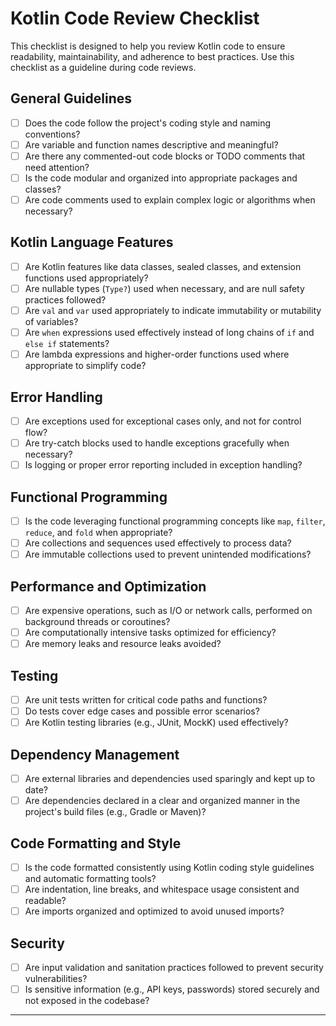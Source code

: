 # Kotlin Code Review Checklist

This checklist is designed to help you review Kotlin code to ensure readability, maintainability, and adherence to best practices. Use this checklist as a guideline during code reviews.

## General Guidelines

- [ ] Does the code follow the project's coding style and naming conventions?
- [ ] Are variable and function names descriptive and meaningful?
- [ ] Are there any commented-out code blocks or TODO comments that need attention?
- [ ] Is the code modular and organized into appropriate packages and classes?
- [ ] Are code comments used to explain complex logic or algorithms when necessary?

## Kotlin Language Features

- [ ] Are Kotlin features like data classes, sealed classes, and extension functions used appropriately?
- [ ] Are nullable types (`Type?`) used when necessary, and are null safety practices followed?
- [ ] Are `val` and `var` used appropriately to indicate immutability or mutability of variables?
- [ ] Are `when` expressions used effectively instead of long chains of `if` and `else if` statements?
- [ ] Are lambda expressions and higher-order functions used where appropriate to simplify code?

## Error Handling

- [ ] Are exceptions used for exceptional cases only, and not for control flow?
- [ ] Are try-catch blocks used to handle exceptions gracefully when necessary?
- [ ] Is logging or proper error reporting included in exception handling?

## Functional Programming

- [ ] Is the code leveraging functional programming concepts like `map`, `filter`, `reduce`, and `fold` when appropriate?
- [ ] Are collections and sequences used effectively to process data?
- [ ] Are immutable collections used to prevent unintended modifications?

## Performance and Optimization

- [ ] Are expensive operations, such as I/O or network calls, performed on background threads or coroutines?
- [ ] Are computationally intensive tasks optimized for efficiency?
- [ ] Are memory leaks and resource leaks avoided?

## Testing

- [ ] Are unit tests written for critical code paths and functions?
- [ ] Do tests cover edge cases and possible error scenarios?
- [ ] Are Kotlin testing libraries (e.g., JUnit, MockK) used effectively?

## Dependency Management

- [ ] Are external libraries and dependencies used sparingly and kept up to date?
- [ ] Are dependencies declared in a clear and organized manner in the project's build files (e.g., Gradle or Maven)?

## Code Formatting and Style

- [ ] Is the code formatted consistently using Kotlin coding style guidelines and automatic formatting tools?
- [ ] Are indentation, line breaks, and whitespace usage consistent and readable?
- [ ] Are imports organized and optimized to avoid unused imports?

## Security

- [ ] Are input validation and sanitation practices followed to prevent security vulnerabilities?
- [ ] Is sensitive information (e.g., API keys, passwords) stored securely and not exposed in the codebase?

---
